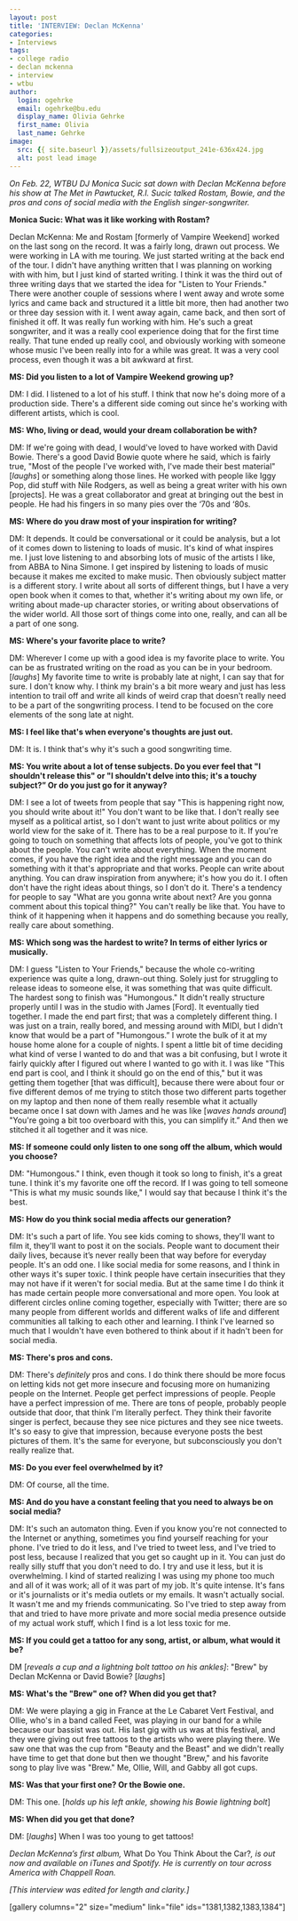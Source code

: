 ```yaml
---
layout: post
title: 'INTERVIEW: Declan McKenna'
categories:
- Interviews
tags:
- college radio
- declan mckenna
- interview
- wtbu
author:
  login: ogehrke
  email: ogehrke@bu.edu
  display_name: Olivia Gehrke
  first_name: Olivia
  last_name: Gehrke
image:
  src: {{ site.baseurl }}/assets/fullsizeoutput_241e-636x424.jpg
  alt: post lead image
---
```


_On Feb. 22, WTBU DJ Monica Sucic sat down with Declan McKenna before his show at The Met in Pawtucket, R.I. Sucic talked Rostam, Bowie, and the pros and cons of social media with the English singer-songwriter._

**Monica Sucic: What was it like working with Rostam?**

Declan McKenna: Me and Rostam \[formerly of Vampire Weekend\] worked on the last song on the record. It was a fairly long, drawn out process. We were working in LA with me touring. We just started writing at the back end of the tour. I didn't have anything written that I was planning on working with with him, but I just kind of started writing. I think it was the third out of three writing days that we started the idea for "Listen to Your Friends." There were another couple of sessions where I went away and wrote some lyrics and came back and structured it a little bit more, then had another two or three day session with it. I went away again, came back, and then sort of finished it off. It was really fun working with him. He's such a great songwriter, and it was a really cool experience doing that for the first time really. That tune ended up really cool, and obviously working with someone whose music I've been really into for a while was great. It was a very cool process, even though it was a bit awkward at first.

**MS: Did you listen to a lot of Vampire Weekend growing up?**

DM: I did. I listened to a lot of his stuff. I think that now he's doing more of a production side. There's a different side coming out since he's working with different artists, which is cool.

**MS: Who, living or dead, would your dream collaboration be with?**

DM: If we're going with dead, I would've loved to have worked with David Bowie. There's a good David Bowie quote where he said, which is fairly true, "Most of the people I've worked with, I've made their best material" \[_laughs_\] or something along those lines. He worked with people like Iggy Pop, did stuff with Nile Rodgers, as well as being a great writer with his own \[projects\]. He was a great collaborator and great at bringing out the best in people. He had his fingers in so many pies over the ‘70s and ‘80s.

**MS: Where do you draw most of your inspiration for writing?**

DM: It depends. It could be conversational or it could be analysis, but a lot of it comes down to listening to loads of music. It's kind of what inspires me. I just love listening to and absorbing lots of music of the artists I like, from ABBA to Nina Simone. I get inspired by listening to loads of music because it makes me excited to make music. Then obviously subject matter is a different story. I write about all sorts of different things, but I have a very open book when it comes to that, whether it's writing about my own life, or writing about made-up character stories, or writing about observations of the wider world. All those sort of things come into one, really, and can all be a part of one song.

**MS: Where's your favorite place to write?**

DM: Wherever I come up with a good idea is my favorite place to write. You can be as frustrated writing on the road as you can be in your bedroom. \[_laughs_\] My favorite time to write is probably late at night, I can say that for sure. I don't know why. I think my brain's a bit more weary and just has less intention to trail off and write all kinds of weird crap that doesn't really need to be a part of the songwriting process. I tend to be focused on the core elements of the song late at night.

**MS: I feel like that's when everyone's thoughts are just out.**

DM: It is. I think that's why it's such a good songwriting time.

**MS: You write about a lot of tense subjects. Do you ever feel that "I shouldn't release this" or "I shouldn't delve into this; it's a touchy subject?” Or do you just go for it anyway?**

DM: I see a lot of tweets from people that say "This is happening right now, you should write about it!" You don't want to be like that. I don't really see myself as a political artist, so I don't want to just write about politics or my world view for the sake of it. There has to be a real purpose to it. If you're going to touch on something that affects lots of people, you've got to think about the people. You can't write about everything. When the moment comes, if you have the right idea and the right message and you can do something with it that's appropriate and that works. People can write about anything. You can draw inspiration from anywhere; it's how you do it. I often don't have the right ideas about things, so I don't do it. There's a tendency for people to say "What are you gonna write about next? Are you gonna comment about this topical thing?" You can't really be like that. You have to think of it happening when it happens and do something because you really, really care about something.

**MS: Which song was the hardest to write? In terms of either lyrics or musically.**

DM: I guess "Listen to Your Friends," because the whole co-writing experience was quite a long, drawn-out thing. Solely just for struggling to release ideas to someone else, it was something that was quite difficult. The hardest song to finish was "Humongous." It didn't really structure properly until I was in the studio with James \[Ford\]. It eventually tied together. I made the end part first; that was a completely different thing. I was just on a train, really bored, and messing around with MIDI, but I didn't know that would be a part of "Humongous.” I wrote the bulk of it at my house home alone for a couple of nights. I spent a little bit of time deciding what kind of verse I wanted to do and that was a bit confusing, but I wrote it fairly quickly after I figured out where I wanted to go with it. I was like "This end part is cool, and I think it should go on the end of this," but it was getting them together \[that was difficult\], because there were about four or five different demos of me trying to stitch those two different parts together on my laptop and then none of them really resemble what it actually became once I sat down with James and he was like \[_waves hands around_\] "You're going a bit too overboard with this, you can simplify it.” And then we stitched it all together and it was nice.

**MS: If someone could only listen to one song off the album, which would you choose?**

DM: "Humongous." I think, even though it took so long to finish, it's a great tune. I think it's my favorite one off the record. If I was going to tell someone "This is what my music sounds like," I would say that because I think it's the best.

**MS: How do you think social media affects our generation?**

DM: It's such a part of life. You see kids coming to shows, they'll want to film it, they'll want to post it on the socials. People want to document their daily lives, because it’s never really been that way before for everyday people. It's an odd one. I like social media for some reasons, and I think in other ways it's super toxic. I think people have certain insecurities that they may not have if it weren't for social media. But at the same time I do think it has made certain people more conversational and more open. You look at different circles online coming together, especially with Twitter; there are so many people from different worlds and different walks of life and different communities all talking to each other and learning. I think I've learned so much that I wouldn't have even bothered to think about if it hadn't been for social media.

**MS: There's pros and cons.**

DM: There's _definitely_ pros and cons. I do think there should be more focus on letting kids not get more insecure and focusing more on humanizing people on the Internet. People get perfect impressions of people. People have a perfect impression of me. There are tons of people, probably people outside that door, that think I'm literally perfect. They think their favorite singer is perfect, because they see nice pictures and they see nice tweets. It's so easy to give that impression, because everyone posts the best pictures of them. It's the same for everyone, but subconsciously you don't really realize that.

**MS: Do you ever feel overwhelmed by it?**

DM: Of course, all the time.

**MS: And do you have a constant feeling that you need to always be on social media?**

DM: It's such an automaton thing. Even if you know you're not connected to the Internet or anything, sometimes you find yourself reaching for your phone. I've tried to do it less, and I've tried to tweet less, and I've tried to post less, because I realized that you get so caught up in it. You can just do really silly stuff that you don't need to do. I try and use it less, but it is overwhelming. I kind of started realizing I was using my phone too much and all of it was work; all of it was part of my job. It's quite intense. It's fans or it's journalists or it's media outlets or my emails. It wasn't actually social. It wasn't me and my friends communicating. So I've tried to step away from that and tried to have more private and more social media presence outside of my actual work stuff, which I find is a lot less toxic for me.

**MS: If you could get a tattoo for any song, artist, or album, what would it be?**

DM \[_reveals a cup and a lightning bolt tattoo on his ankles\]_: "Brew" by Declan McKenna or David Bowie? \[_laughs_\]

**MS: What's the "Brew" one of? When did you get that?**

DM: We were playing a gig in France at the Le Cabaret Vert Festival, and Ollie, who's in a band called Feet, was playing in our band for a while because our bassist was out. His last gig with us was at this festival, and they were giving out free tattoos to the artists who were playing there. We saw one that was the cup from "Beauty and the Beast" and we didn't really have time to get that done but then we thought "Brew," and his favorite song to play live was "Brew." Me, Ollie, Will, and Gabby all got cups.

**MS: Was that your first one? Or the Bowie one.**

DM: This one. \[_holds up his left ankle, showing his Bowie lightning bolt_\]

**MS: When did you get that done?**

DM: \[_laughs_\] When I was too young to get tattoos!

_Declan McKenna’s first album,_ What Do You Think About the Car?_, is out now and available on iTunes and Spotify. He is currently on tour across America with Chappell Roan._

_\[This interview was edited for length and clarity.\]_

\[gallery columns="2" size="medium" link="file" ids="1381,1382,1383,1384"\]